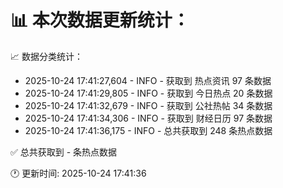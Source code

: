 📊 本次数据更新统计：
==========================

📈 数据分类统计：
- 2025-10-24 17:41:27,604 - INFO - 获取到 热点资讯 97 条数据
- 2025-10-24 17:41:29,805 - INFO - 获取到 今日热点 20 条数据
- 2025-10-24 17:41:32,679 - INFO - 获取到 公社热帖 34 条数据
- 2025-10-24 17:41:34,306 - INFO - 获取到 财经日历 97 条数据
- 2025-10-24 17:41:36,175 - INFO - 总共获取到 248 条热点数据

✅ 总共获取到 - 条热点数据

🕐 更新时间: 2025-10-24 17:41:36
